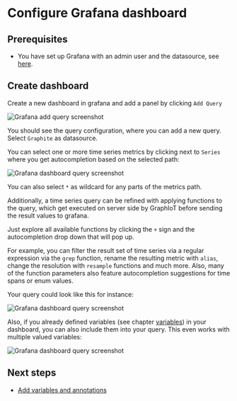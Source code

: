 ﻿# Configure Grafana dashboard

## Prerequisites

* You have set up Grafana with an admin user and the datasource, see [here](configure_datasource.md).

## Create dashboard

Create a new dashboard in grafana and add a panel by clicking `Add Query`

![Grafana add query screenshot](https://philip.daubmeier.de/github/graphiot/doc/grafana_add_query.png)

You should see the query configuration, where you can add a new query. Select `Graphite` as datasource.

You can select one or more time series metrics by clicking next to `Series` where you get autocompletion based on the selected path:

![Grafana dashboard query screenshot](https://philip.daubmeier.de/github/graphiot/doc/grafana_dashboard_query1.png)

You can also select `*` as wildcard for any parts of the metrics path.

Additionally, a time series query can be refined with applying functions to the query, which get executed on server side by GraphIoT before sending the result values to grafana.

Just explore all available functions by clicking the `+` sign and the autocompletion drop down that will pop up.

For example, you can filter the result set of time series via a regular expression via the `grep` function, rename the resulting metric with `alias`, change the resolution with `resample` functions and much more. Also, many of the function parameters also feature autocompletion suggestions for time spans or enum values.

Your query could look like this for instance:

![Grafana dashboard query screenshot](https://philip.daubmeier.de/github/graphiot/doc/grafana_dashboard_query2.png)

Also, if you already defined variables (see chapter [variables](configure_variables_annotations.md)) in your dashboard, you can also include them into your query. This even works with multiple valued variables:

![Grafana dashboard query screenshot](https://philip.daubmeier.de/github/graphiot/doc/grafana_dashboard_query3.png)

## Next steps

* [Add variables and annotations](configure_variables_annotations.md)
